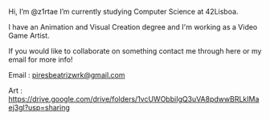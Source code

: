 Hi, I’m @z1rtae
I’m currently studying Computer Science at 42Lisboa. 

I have an Animation and Visual Creation degree and I'm working as a Video Game Artist.



If you would like to collaborate on something contact me through here or my email for more info!


Email : piresbeatrizwrk@gmail.com

Art : https://drive.google.com/drive/folders/1vcUWObbiIgQ3uVA8pdwwBRLkIMaej3gl?usp=sharing
<!---
z1rtaee/z1rtaee is a ✨ special ✨ repository because its `README.md` (this file) appears on your GitHub profile.
You can click the Preview link to take a look at your changes.
--->

